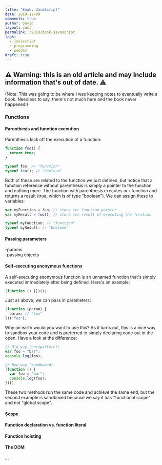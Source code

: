 ```yaml
---
title: "Book: JavaScript"
date: 2010-12-09
comments: true
author: David
layout: post
permalink: /2010/book-javascript
tags:
  - javascript
  - programming
  - webdev
draft: true
---
```


## ⚠️ Warning: this is an old article and may include information that's out of date. ⚠️

(Note: This was going to be where I was keeping notes to eventually write a book. Needless to say, there's not much here and the book never happened!)

### Functions

#### Parenthesis and function execution

Parenthesis kick off the execution of a function:

```js
function foo() {
  return true;
}

typeof foo; // "function"
typeof foo(); // "boolean"
```

Both of these are related to the function we just defined, but notice that a function reference without parenthesis is simply a pointer to the function and nothing more. The function with parenthesis executes our function and returns a result (true, which is of type "boolean"). We can assign these to variables:

```js
var myFunction = foo; // store the function pointer
var myResult = foo(); // store the result of executing the function

typeof myFunction; // "function"
typeof myResult; // "boolean"
```

#### Passing parameters

-params  
-passing objects

#### Self-executing anonymous functions

A self-executing anonymous function is an unnamed function that's simply executed immediately after being defined. Here's an example:

```js
(function () {})();
```

Just as above, we can pass in parameters:

```js
(function (param) {
  param; // "foo"
})("foo");
```

Why on earth would you want to use this? As it turns out, this is a nice way to sandbox your code and is preferred to simply declaring code out in the open. Have a look at the difference:

```js
// Old way (antipattern!)
var foo = "bar";
console.log(foo);

// New way (sandboxed)
(function () {
  var foo = "bar";
  console.log(foo);
})();
```

These two methods run the same code and achieve the same end, but the second example is sandboxed because we say it has "functional scope" and not "global scope".

#### Scope

#### Function declaration vs. function literal

#### Function hoisting

#### The DOM

...
